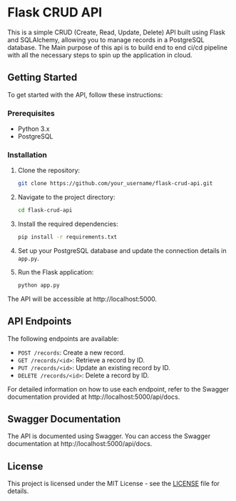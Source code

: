# Flask CRUD API

This is a simple CRUD (Create, Read, Update, Delete) API built using Flask and SQLAlchemy, allowing you to manage records in a PostgreSQL database. The Main purpose of this api is to build end to end ci/cd pipeline with all the necessary steps to spin up the application in cloud.

## Getting Started

To get started with the API, follow these instructions:

### Prerequisites

- Python 3.x
- PostgreSQL

### Installation

1. Clone the repository:

    ```bash
    git clone https://github.com/your_username/flask-crud-api.git
    ```

2. Navigate to the project directory:

    ```bash
    cd flask-crud-api
    ```

3. Install the required dependencies:

    ```bash
    pip install -r requirements.txt
    ```

4. Set up your PostgreSQL database and update the connection details in `app.py`.

5. Run the Flask application:

    ```bash
    python app.py
    ```

The API will be accessible at http://localhost:5000.

## API Endpoints

The following endpoints are available:

- `POST /records`: Create a new record.
- `GET /records/<id>`: Retrieve a record by ID.
- `PUT /records/<id>`: Update an existing record by ID.
- `DELETE /records/<id>`: Delete a record by ID.

For detailed information on how to use each endpoint, refer to the Swagger documentation provided at http://localhost:5000/api/docs.

## Swagger Documentation

The API is documented using Swagger. You can access the Swagger documentation at http://localhost:5000/api/docs.

## License

This project is licensed under the MIT License - see the [LICENSE](LICENSE) file for details.
